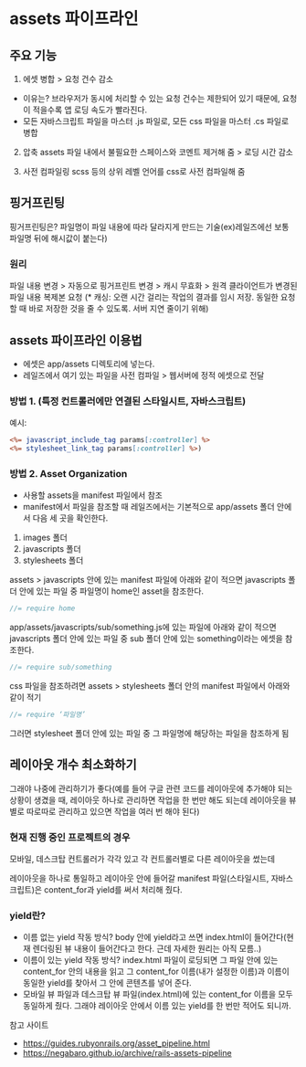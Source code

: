# assets 파이프라인

## 주요 기능
1. 에셋 병합 > 요청 건수 감소
- 이유는? 브라우저가 동시에 처리할 수 있는 요청 건수는 제한되어 있기 때문에, 요청이 적을수록 앱 로딩 속도가 빨라진다.
- 모든 자바스크립트 파일을 마스터 .js 파일로, 모든 css 파일을 마스터 .cs 파일로 병합

2. 압축
assets 파일 내에서 불필요한 스페이스와 코멘트 제거해 줌 > 로딩 시간 감소

3. 사전 컴파일링
scss 등의 상위 레벨 언어를 css로 사전 컴파일해 줌

## 핑거프린팅
핑거프린팅은? 파일명이 파일 내용에 따라 달라지게 만드는 기술(ex)레일즈에선 보통 파일명 뒤에 해시값이 붙는다)

### 원리
파일 내용 변경 > 자동으로 핑거프린트 변경 > 캐시 무효화 > 원격 클라이언트가 변경된 파일 내용 복제본 요청
(* 캐싱: 오랜 시간 걸리는 작업의 결과를 임시 저장. 동일한 요청할 때 바로 저장한 것을 줄 수 있도록. 서버 지연 줄이기 위해)

## assets 파이프라인 이용법
- 에셋은 app/assets 디렉토리에 넣는다.
- 레일즈에서 여기 있는 파일을 사전 컴파일 > 웹서버에 정적 에셋으로 전달

### 방법 1. (특정 컨트롤러에만 연결된 스타일시트, 자바스크립트)
예시:
```html.erb
<%= javascript_include_tag params[:controller] %>
<%= stylesheet_link_tag params[:controller] %>)
```

### 방법 2. Asset Organization
- 사용할 assets을 manifest 파일에서 참조
- manifest에서 파일을 참조할 때 레일즈에서는 기본적으로 app/assets 폴더 안에서 다음 세 곳을 확인한다.
1. images 폴더
2. javascripts 폴더
3. stylesheets 폴더

assets > javascripts 안에 있는 manifest 파일에 아래와 같이 적으면 javascripts 폴더 안에 있는 파일 중 파일명이 home인 asset을 참조한다.
```javascript
//= require home
```

app/assets/javascripts/sub/something.js에 있는 파일에 아래와 같이 적으면 javascripts 폴더 안에 있는 파일 중 sub 폴더 안에 있는 something이라는 에셋을 참조한다.

```javascript
//= require sub/something
```

css 파일을 참조하려면 assets > stylesheets 폴더 안의 manifest 파일에서 아래와 같이 적기
```javascript
//= require ‘파일명’
```
그러면 stylesheet 폴더 안에 있는 파일 중 그 파일명에 해당하는 파일을 참조하게 됨


## 레이아웃 개수 최소화하기
그래야 나중에 관리하기가 좋다(예를 들어 구글 관련 코드를 레이아웃에 추가해야 되는 상황이 생겼을 때, 레이아웃 하나로 관리하면 작업을 한 번만 해도 되는데 레이아웃을 뷰별로 따로따로 관리하고 있으면 작업을 여러 번 해야 된다)

### 현재 진행 중인 프로젝트의 경우
모바일, 데스크탑 컨트롤러가 각각 있고
각 컨트롤러별로 다른 레이아웃을 썼는데

레이아웃을 하나로 통일하고
레이아웃 안에 들어갈 manifest 파일(스타일시트, 자바스크립트)은 content_for과 yield를 써서 처리해 줬다.

### yield란?
- 이름 없는 yield 작동 방식? body 안에 yield라고 쓰면 index.html이 들어간다(현재 렌더링된 뷰 내용이 들어간다고 한다. 근데 자세한 원리는 아직 모름..)
- 이름이 있는 yield 작동 방식? index.html 파일이 로딩되면 그 파일 안에 있는 content_for 안의 내용을 읽고 그 content_for 이름(내가 설정한 이름)과 이름이 동일한 yield를 찾아서 그 안에 콘텐츠를 넣어 준다. 
- 모바일 뷰 파일과 데스크탑 뷰 파일(index.html)에 있는 content_for 이름을 모두 동일하게 줬다. 그래야 레이아웃 안에서 이름 있는 yield를 한 번만 적어도 되니까.

참고 사이트
- https://guides.rubyonrails.org/asset_pipeline.html
- https://negabaro.github.io/archive/rails-assets-pipeline
